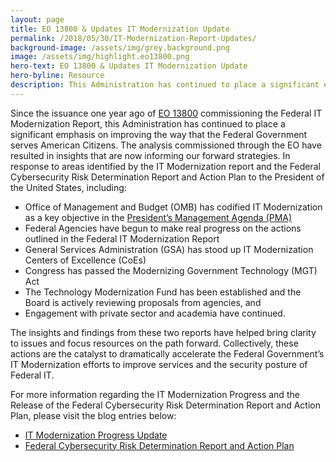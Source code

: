 ```yaml
---
layout: page
title: EO 13800 & Updates IT Modernization Update
permalink: /2018/05/30/IT-Modernization-Report-Updates/
background-image: /assets/img/grey.background.png
image: /assets/img/highlight.eo13800.png
hero-text: EO 13800 & Updates IT Modernization Update
hero-byline: Resource
description: This Administration has continued to place a significant emphasis on improving the way that the Federal Government serves American Citizens.
---
```

Since the issuance one year ago of [EO 13800](https://www.whitehouse.gov/presidential-actions/presidential-executive-order-strengthening-cybersecurity-federal-networks-critical-infrastructure/) commissioning the Federal IT Modernization Report, this Administration has continued to place a significant emphasis on improving the way that the Federal Government serves American Citizens. The analysis commissioned through the EO have resulted in insights that are now informing our forward strategies. In response to areas identified by the IT Modernization report and the Federal Cybersecurity Risk Determination Report and Action Plan to the President of the United States, including:
* Office of Management and Budget (OMB) has codified IT Modernization as a key objective in the [President’s Management Agenda (PMA)](https://performance.gov/pma/)
* Federal Agencies have begun to make real progress on the actions outlined in the Federal IT Modernization Report
* General Services Administration (GSA) has stood up IT Modernization Centers of Excellence (CoEs)
* Congress has passed the Modernizing Government Technology (MGT) Act
* The Technology Modernization Fund has been established and the Board is actively reviewing proposals from agencies, and
* Engagement with private sector and academia have continued.

The insights and findings from these two reports have helped bring clarity to issues and focus resources on the path forward. Collectively, these actions are the catalyst to dramatically accelerate the Federal Government’s IT Modernization efforts to improve services and the security posture of Federal IT.

For more information regarding the IT Modernization Progress and the Release of the Federal Cybersecurity Risk Determination Report and Action Plan, please visit the blog entries below:
  * [IT Modernization Progress Update](https://www.cio.gov/2018/05/30/IT-Modernization/)
  * [Federal Cybersecurity Risk Determination Report and Action Plan](https://www.cio.gov/2018/05/30/Risk-Report/)

